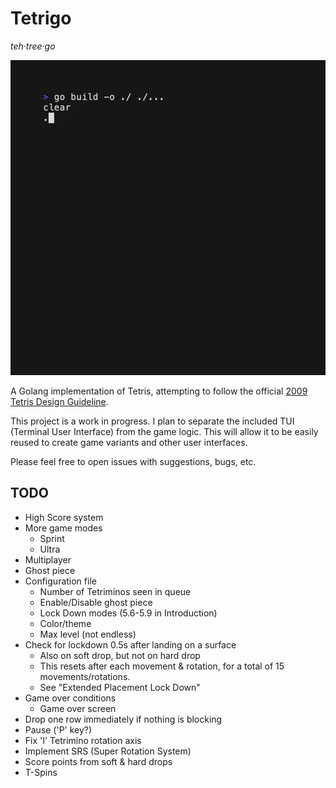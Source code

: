 # Tetrigo

*teh·tree·go*

![app demo](./docs/assets/readme-demo.gif)

A Golang implementation of Tetris, attempting to follow the official [2009 Tetris Design Guideline](https://github.com/Broderick-Westrope/tetrigo/tree/main/docs/2009-Tetris-Design-Guideline.pdf).

This project is a work in progress. I plan to separate the included TUI (Terminal User Interface) from the game logic. This will allow it to be easily reused to create game variants and other user interfaces.

Please feel free to open issues with suggestions, bugs, etc.

## TODO

- High Score system
- More game modes
    - Sprint
    - Ultra 
- Multiplayer
- Ghost piece
- Configuration file
    - Number of Tetriminos seen in queue
    - Enable/Disable ghost piece
    - Lock Down modes (5.6-5.9 in Introduction)
    - Color/theme
    - Max level (not endless)
- Check for lockdown 0.5s after landing on a surface
    - Also on soft drop, but not on hard drop
    - This resets after each movement & rotation, for a total of 15 movements/rotations.
    - See "Extended Placement Lock Down"
- Game over conditions
    - Game over screen
- Drop one row immediately if nothing is blocking
- Pause ('P' key?)
- Fix 'I' Tetrimino rotation axis
- Implement SRS (Super Rotation System)
- Score points from soft & hard drops
- T-Spins